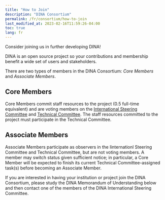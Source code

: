 ```yaml
---
title: "How to Join"
description: "DINA Consortium"
permalink: /fr/consortium/how-to-join
last_modified_at: 2023-02-16T11:59:26-04:00
toc: true
lang: fr
---
```


Consider joining us in further developing DINA!

DINA is an open source project so your contributions and membership benefit a wide set of users and stakeholders.

There are two types of members in the DINA Consortium: *Core Members* and *Associate Members*.

## Core Members

Core Members commit staff resources to the project (0.5 full-time equivalent) and are voting members on the [International Steering Committee](steering-committee) and [Technical Committee](technical-committee). The staff resources committed to the project must participate in the Technical Committee.

## Associate Members

Associate Members participate as observers in the Iinternationl Steering Committee and Technical Committee, but are not voting members. A member may switch status given sufficient notice; in particular, a Core Member will be expected to finish its current Technical Committee-assigned task(s) before becoming an Associate Member.

If you are interested in having your institution or project join the DINA Consortium, please study the DINA Memorandum of Understanding below and then contact one of the members of the DINA International Steering Committee.
